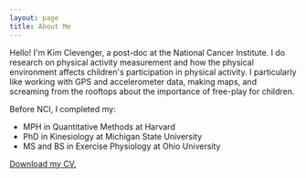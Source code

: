 ```yaml
---
layout: page
title: About Me
---
```


Hello! I'm Kim Clevenger, a post-doc at the National Cancer Institute. I do research on physical activity measurement and how the physical environment affects children's participation in physical activity. I particularly like working with GPS and accelerometer data, making maps, and screaming from the rooftops about the importance of free-play for children.

Before NCI, I completed my:
- MPH in Quantitative Methods at Harvard
- PhD in Kinesiology at Michigan State University
- MS and BS in Exercise Physiology at Ohio University

[Download my CV.](/assets/ClevengerCV312022.pdf)
